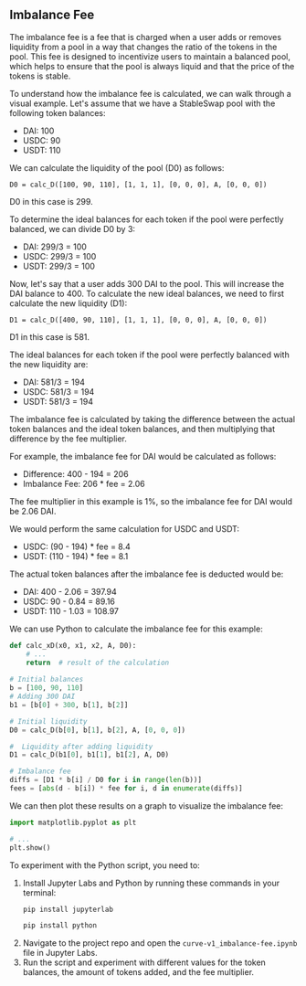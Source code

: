 ## Imbalance Fee

The imbalance fee is a fee that is charged when a user adds or removes liquidity from a pool in a way that changes the ratio of the tokens in the pool. This fee is designed to incentivize users to maintain a balanced pool, which helps to ensure that the pool is always liquid and that the price of the tokens is stable.

To understand how the imbalance fee is calculated, we can walk through a visual example. Let's assume that we have a StableSwap pool with the following token balances:

* DAI: 100
* USDC: 90
* USDT: 110

We can calculate the liquidity of the pool (D0) as follows:

```
D0 = calc_D([100, 90, 110], [1, 1, 1], [0, 0, 0], A, [0, 0, 0])
```

D0 in this case is 299. 

To determine the ideal balances for each token if the pool were perfectly balanced, we can divide D0 by 3:

* DAI: 299/3 = 100
* USDC: 299/3 = 100
* USDT: 299/3 = 100

Now, let's say that a user adds 300 DAI to the pool. This will increase the DAI balance to 400. To calculate the new ideal balances, we need to first calculate the new liquidity (D1):

```
D1 = calc_D([400, 90, 110], [1, 1, 1], [0, 0, 0], A, [0, 0, 0])
```

D1 in this case is 581.

The ideal balances for each token if the pool were perfectly balanced with the new liquidity are:

* DAI: 581/3 = 194
* USDC: 581/3 = 194
* USDT: 581/3 = 194

The imbalance fee is calculated by taking the difference between the actual token balances and the ideal token balances, and then multiplying that difference by the fee multiplier.

For example, the imbalance fee for DAI would be calculated as follows:

* Difference: 400 - 194 = 206
* Imbalance Fee: 206 * fee = 2.06

The fee multiplier in this example is 1%, so the imbalance fee for DAI would be 2.06 DAI.

We would perform the same calculation for USDC and USDT:

* USDC: (90 - 194) * fee = 8.4
* USDT: (110 - 194) * fee = 8.1

The actual token balances after the imbalance fee is deducted would be:

* DAI: 400 - 2.06 = 397.94
* USDC: 90 - 0.84 = 89.16
* USDT: 110 - 1.03 = 108.97

We can use Python to calculate the imbalance fee for this example:

```python
def calc_xD(x0, x1, x2, A, D0):
    # ...
    return  # result of the calculation
    
# Initial balances
b = [100, 90, 110]
# Adding 300 DAI
b1 = [b[0] + 300, b[1], b[2]]

# Initial liquidity 
D0 = calc_D(b[0], b[1], b[2], A, [0, 0, 0])

#  Liquidity after adding liquidity 
D1 = calc_D(b1[0], b1[1], b1[2], A, D0)

# Imbalance fee
diffs = [D1 * b[i] / D0 for i in range(len(b))]
fees = [abs(d - b[i]) * fee for i, d in enumerate(diffs)]
```

We can then plot these results on a graph to visualize the imbalance fee:

```python
import matplotlib.pyplot as plt

# ... 
plt.show()
```

To experiment with the Python script, you need to:

1. Install Jupyter Labs and Python by running these commands in your terminal:
   ```bash
   pip install jupyterlab
   ```
   ```bash
   pip install python
   ```
2. Navigate to the project repo and open the `curve-v1_imbalance-fee.ipynb` file in Jupyter Labs.
3. Run the script and experiment with different values for the token balances, the amount of tokens added, and the fee multiplier.

